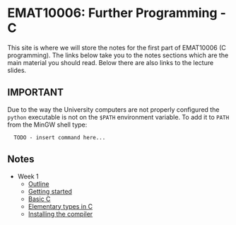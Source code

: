 EMAT10006: Further Programming - C
==================================

This site is where we will store the notes for the first part of EMAT10006 (C
programming). The links below take you to the notes sections which are the
main material you should read. Below there are also links to the lecture
slides.

IMPORTANT
---------

Due to the way the University computers are not properly configured the
`python` executable is not on the `$PATH` environment variable. To add it to
`PATH` from the MinGW shell type:
```
  TODO - insert command here...
```

Notes
-----

* Week 1
    * [Outline](outline.html)
    * [Getting started](getting_started.html)
    * [Basic C](basic_c.html)
    * [Elementary types in C](elementary_types.html)
    * [Installing the compiler](installing.html)
